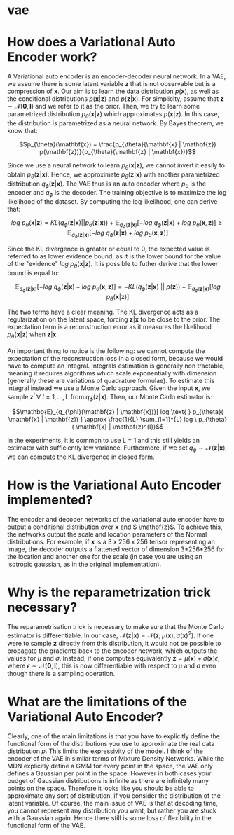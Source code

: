 # vae

# How does a Variational Auto Encoder work?
A Variational auto encoder is an encoder-decoder neural network. 
In a VAE, we assume there is some latent variable $\mathbf{z}$ that is not observable but is a compression of $\mathbf{x}$.
Our aim is to learn the data distribution $p(\mathbf{x})$, as well as the conditional distributions $p(\mathbf{x}|\mathbf{z})$ and $p(\mathbf{z}|\mathbf{x})$.
For simplicity, assume that $\mathbf{z} \sim \mathcal{N}(\mathbf{0}, \mathbf{I})$ and we refer to it as the prior. 
Then, we try to learn some parametrized distribution $p_{\theta}(\mathbf{x} | \mathbf{z})$ which approximates $p(\mathbf{x}|\mathbf{z})$.
In this case, the distribution is parametrized as a neural network.
By Bayes theorem, we know that:
```math
p_{\theta}(\mathbf{x}) = \frac{p_{\theta}(\mathbf{x} | \mathbf{z}) p(\mathbf{z})}{p_{\theta}(\mathbf{z} | \mathbf{x})}
```
Since we use a neural network to learn $p_{\theta}(\mathbf{x} | \mathbf{z})$, we cannot invert it easily to obtain $p_{\theta}(\mathbf{z} | \mathbf{x})$.
Hence, we approximate $p_{\theta}(\mathbf{z} | \mathbf{x})$ with another parametrized distribution $q_{\phi}(\mathbf{z} | \mathbf{x})$. 
The VAE thus is an auto encoder where $p_{\theta}$ is the encoder and $q_{\phi}$ is the decoder.
The training objective is to maximize the log likelihood of the dataset. 
By computing the log likelihood, one can derive that: 
```math
log \text{ } p_{\theta}(\mathbf{x} | \mathbf{z} ) = KL(q_{\phi}(\mathbf{z} | \mathbf{x}) || p_{\theta}(\mathbf{z} | \mathbf{x})) + \mathbb{E}_{q_{\phi}(\mathbf{z} | \mathbf{x})}[ - log \text{ } q_{\phi}(\mathbf{z} | \mathbf{x})  + log \text{ } p_{\theta} (\mathbf{x}, \mathbf{z}) ] \geq \mathbb{E}_{q_{\phi}(\mathbf{z} | \mathbf{x})}[ - log \text{ } q_{\phi}(\mathbf{z} | \mathbf{x})  + log \text{ } p_{\theta} (\mathbf{x}, \mathbf{z})]
```
Since the KL divergence is greater or equal to 0, the expected value is referred to as lower evidence bound, as it is the lower bound for the value of the "evidence" $log \text{ } p_{\theta}(\mathbf{x} | \mathbf{z} )$.
It is possible to futher derive that the lower bound is equal to:
```math
\mathbb{E}_{q_{\phi}(\mathbf{z} | \mathbf{x})}[ - log \text{ } q_{\phi}(\mathbf{z} | \mathbf{x})  + log \text{ } p_{\theta} (\mathbf{x}, \mathbf{z}) ] =  - KL(q_{\phi}(\mathbf{z} | \mathbf{x}) \text{ || } p(\mathbf{z}) ) + \mathbb{E}_{q_{\phi}(\mathbf{z} | \mathbf{x})}[ log \text{ } p_{\theta}( \mathbf{x} | \mathbf{z}) ]
```  
The two terms have a clear meaning. 
The KL divergence acts as a regularization on the latent space, forcing $\mathbf{z} | \mathbf{x}$ to be close to the prior.
The expectation term is a reconstruction error as it measures the likelihood $p_{\theta}(\mathbf{x} | \mathbf{z})$ when $\mathbf{z} | \mathbf{x}$. \
\
An important thing to notice is the following: we cannot compute the expectation of the reconstruction loss in a closed form, because we would have to compute an integral.
Integrals estimation is generally non tractable, meaning it requires algorithms which scale exponentially with dimension (generally these are variations of quadrature formulae).
To estimate this integral instead we use a Monte Carlo approach. 
Given the input $\mathbf{x}$, we sample $\mathbf{z}^{l} \ \forall \ l=1,...,\text{L}$ from $q_{\phi}(\mathbf{z} | \mathbf{x})$.
Then, our Monte Carlo estimator is:
```math
\mathbb{E}_{q_{\phi}(\mathbf{z} | \mathbf{x})}[ log \text{ } p_{\theta}( \mathbf{x} | \mathbf{z}) ] \approx \frac{1}{L} \sum_{l=1}^{L} log \ p_{\theta}( \mathbf{x} | \mathbf{z}^{l})
```
In the experiments, it is common to use L = 1 and this still yields an estimator with sufficiently low variance.
Furthermore, if we set $q_{\phi} \sim \mathcal{N}(\mathbf{z} | \mathbf{x})$, we can compute the KL divergence in closed form.

# How is the Variational Auto Encoder implemented?
The encoder and decoder networks of the variational auto encoder have to output a conditional distribution over $\mathbf{x}$ and $ \mathbf{z}$.
To achieve this, the networks output the scale and location parameters of the Normal distributions.
For example, if $\mathbf{x}$ is a 3 x 256 x 256 tensor representing an image, the decoder outputs a flattened vector of dimension 3\*256\*256 for the location and another one for the scale (in case you are using an isotropic gaussian, as in the original implementation).

# Why is the reparametrization trick necessary?
The reparametrisation trick is necessary to make sure that the Monte Carlo estimator is differentiable. 
In our case, $\mathcal{N}(\mathbf{z} | \mathbf{x}) = \mathcal{N}(\mathbf{z}; \mu(\mathbf{x}), \sigma(\mathbf{x})^2)$.
If one were to sample $\mathbf{z}$ directly from this distribution, it would not be possible to propagate the gradients back to the encoder network, which outputs the values for $\mu$ and $\sigma$.
Instead, if one computes equivalently $\mathbf{z} = \mu(\mathbf{x}) + \sigma(\mathbf{x}) \epsilon$, where $\epsilon \sim \mathcal{N}(\mathbf{0}, \mathbf{I})$, this is now differentiable with respect to $\mu$ and $\sigma$ even though there is a sampling operation.

# What are the limitations of the Variational Auto Encoder?
Clearly, one of the main limitations is that you have to explicitly define the functional form of the distributions you use to approximate the real data distribution $p$.
This limits the expressivity of the model. 
I think of the encoder of the VAE in similar terms of Mixture Density Networks. 
While the MDN explicitly define a GMM for every point in the space, the VAE only defines a Gaussian per point in the space. 
However in both cases your budget of Gaussian distributions is infinite as there are infinitely many points on the space. 
Therefore it looks like you should be able to approximate any sort of distribution, if you consider the distribution of the latent variable. 
Of course, the main issue of VAE is that at decoding time, you cannot represent any distribution you want, but rather you are stuck with a Gaussian again. 
Hence there still is some loss of flexibility in the functional form of the VAE.
